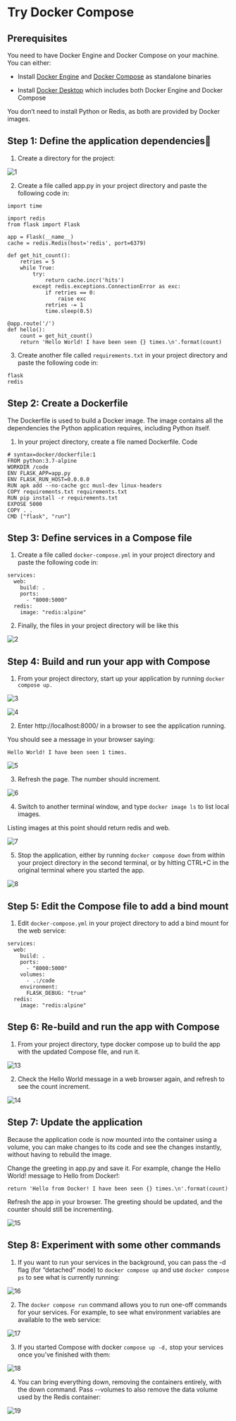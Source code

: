 # Try Docker Compose

## Prerequisites

You need to have Docker Engine and Docker Compose on your machine. You can either:

- Install [Docker Engine](https://docs.docker.com/get-docker/) and [Docker Compose](https://docs.docker.com/compose/install/) as standalone binaries

- Install [Docker Desktop](https://docs.docker.com/desktop/) which includes both Docker Engine and Docker Compose

You don’t need to install Python or Redis, as both are provided by Docker images.

## Step 1: Define the application dependencies🔗

1. Create a directory for the project:

![1](https://github.com/febbyprasetyo/tekn-cloud-computing/assets/122883189/87804be0-7211-4e4a-8c53-2f380e7fd041)

2. Create a file called app.py in your project directory and paste the following code in:

```
import time

import redis
from flask import Flask

app = Flask(__name__)
cache = redis.Redis(host='redis', port=6379)

def get_hit_count():
    retries = 5
    while True:
        try:
            return cache.incr('hits')
        except redis.exceptions.ConnectionError as exc:
            if retries == 0:
                raise exc
            retries -= 1
            time.sleep(0.5)

@app.route('/')
def hello():
    count = get_hit_count()
    return 'Hello World! I have been seen {} times.\n'.format(count)
```

3. Create another file called ``requirements.txt`` in your project directory and paste the following code in:

```
flask
redis
```

## Step 2: Create a Dockerfile

The Dockerfile is used to build a Docker image. The image contains all the dependencies the Python application requires, including Python itself.

1. In your project directory, create a file named Dockerfile. Code

```
# syntax=docker/dockerfile:1
FROM python:3.7-alpine
WORKDIR /code
ENV FLASK_APP=app.py
ENV FLASK_RUN_HOST=0.0.0.0
RUN apk add --no-cache gcc musl-dev linux-headers
COPY requirements.txt requirements.txt
RUN pip install -r requirements.txt
EXPOSE 5000
COPY . .
CMD ["flask", "run"]
```

## Step 3: Define services in a Compose file

1. Create a file called ```docker-compose.yml``` in your project directory and paste the following code in:

```
services:
  web:
    build: .
    ports:
      - "8000:5000"
  redis:
    image: "redis:alpine"
```

2. Finally, the files in your project directory will be like this

![2](https://github.com/febbyprasetyo/tekn-cloud-computing/assets/122883189/c4ab5e93-2ce9-43f3-adab-ac29ac184853)

## Step 4: Build and run your app with Compose

1. From your project directory, start up your application by running ```docker compose up.```

![3](https://github.com/febbyprasetyo/tekn-cloud-computing/assets/122883189/cc8e3040-f9ce-4124-ad61-854e03317f03)

![4](https://github.com/febbyprasetyo/tekn-cloud-computing/assets/122883189/f1c78e7b-79b5-4d2b-bcab-e8d1589097b7)

2. Enter http://localhost:8000/ in a browser to see the application running.

You should see a message in your browser saying:

```
Hello World! I have been seen 1 times.
```

![5](https://github.com/febbyprasetyo/tekn-cloud-computing/assets/122883189/b9591374-ba47-4562-8381-09112d195e8a)

3. Refresh the page. The number should increment.

![6](https://github.com/febbyprasetyo/tekn-cloud-computing/assets/122883189/cd7ce412-662c-4de3-9a2a-67f77647a047)

4. Switch to another terminal window, and type ```docker image ls``` to list local images.

Listing images at this point should return redis and web.

![7](https://github.com/febbyprasetyo/tekn-cloud-computing/assets/122883189/ad7e3e09-346f-4546-b27c-a87306db2777)

5. Stop the application, either by running ``docker compose down`` from within your project directory in the second terminal, or by hitting CTRL+C in the original terminal where you started the app.

![8](https://github.com/febbyprasetyo/tekn-cloud-computing/assets/122883189/4f0d1a6b-25b5-4a52-bf59-8805eee6bcbb)

## Step 5: Edit the Compose file to add a bind mount

1. Edit ``docker-compose.yml`` in your project directory to add a bind mount for the web service:

```
services:
  web:
    build: .
    ports:
      - "8000:5000"
    volumes:
      - .:/code
    environment:
      FLASK_DEBUG: "true"
  redis:
    image: "redis:alpine"
```

## Step 6: Re-build and run the app with Compose

1. From your project directory, type docker compose up to build the app with the updated Compose file, and run it.

![13](https://github.com/febbyprasetyo/tekn-cloud-computing/assets/122883189/1a2dbedf-0c4c-466a-a39e-7b9ffce516c8)

2. Check the Hello World message in a web browser again, and refresh to see the count increment.

![14](https://github.com/febbyprasetyo/tekn-cloud-computing/assets/122883189/f175f618-6e47-4a94-8fb7-b0d926f89ff7)

## Step 7: Update the application

Because the application code is now mounted into the container using a volume, you can make changes to its code and see the changes instantly, without having to rebuild the image.

Change the greeting in app.py and save it. For example, change the Hello World! message to Hello from Docker!:

```
return 'Hello from Docker! I have been seen {} times.\n'.format(count)
```

Refresh the app in your browser. The greeting should be updated, and the counter should still be incrementing.

![15](https://github.com/febbyprasetyo/tekn-cloud-computing/assets/122883189/2c85577d-83cd-4e01-ab1d-2550824fa7dc)

## Step 8: Experiment with some other commands

1. If you want to run your services in the background, you can pass the -d flag (for “detached” mode) to ``docker compose up`` and use ``docker compose ps`` to see what is currently running:

![16](https://github.com/febbyprasetyo/tekn-cloud-computing/assets/122883189/6794d40b-01b5-486e-9ed2-59b131ac7e52)

2. The ``docker compose run`` command allows you to run one-off commands for your services. For example, to see what environment variables are available to the web service:

![17](https://github.com/febbyprasetyo/tekn-cloud-computing/assets/122883189/faa6da11-e44d-401d-a3b2-f8d49b235a4e)

3. If you started Compose with docker ``compose up -d,`` stop your services once you’ve finished with them:

![18](https://github.com/febbyprasetyo/tekn-cloud-computing/assets/122883189/c9baa4a8-0ee3-4ee5-b3c3-061ed74de8eb)

4. You can bring everything down, removing the containers entirely, with the down command. Pass --volumes to also remove the data volume used by the Redis container:

![19](https://github.com/febbyprasetyo/tekn-cloud-computing/assets/122883189/5cc07bb4-e864-48f7-87f2-4591be6d8221)







